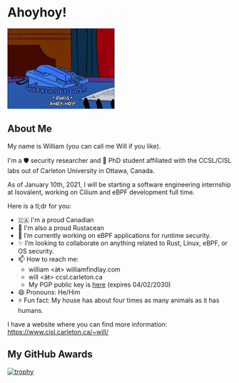 # Ahoyhoy!

![Mr. Burns Ahoyhoy](img/mr_burns.gif)

## About Me

My name is William (you can call me Will if you like).

I'm a 🛡 security researcher and 📖 PhD student affiliated with the CCSL/CISL labs out of Carleton University in Ottawa, Canada.

As of January 10th, 2021, I will be starting a software engineering internship at Isovalent, working on Cilium and eBPF development full time.

Here is a tl;dr for you:
- 🇨🇦 I'm a proud Canadian
- 🦀 I'm also a proud Rustacean
- 🔭 I’m currently working on eBPF applications for runtime security.
- ✨ I’m looking to collaborate on anything related to Rust, Linux, eBPF, or OS security.
- 📫 How to reach me:
  - william <àŧ> williamfindlay.com
  - will <àŧ> ccsl.carleton.ca
  - My PGP public key is [here](https://www.cisl.carleton.ca/~will/keys/email.pub.txt) (expires 04/02/2030)
- 😄 Pronouns: He/Him
- ⚡ Fun fact: My house has about four times as many animals as it has humans.

I have a website where you can find more information: https://www.cisl.carleton.ca/~will/

## My GitHub Awards

[![trophy](https://github-profile-trophy.vercel.app/?username=willfindlay&column=3&margin-w=15&margin-h=15)](https://github.com/ryo-ma/github-profile-trophy)
